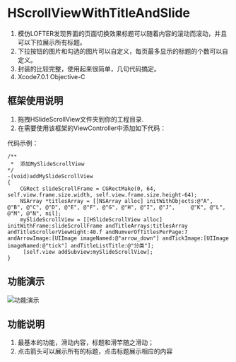 # HScrollViewWithTitleAndSlide
1. 模仿LOFTER发现界面的页面切换效果标题可以随着内容的滚动而滚动，并且可以下拉展示所有标题。
2. 下拉按钮的图片和勾选的图片可以自定义，每页最多显示的标题的个数可以自定义。
3. 封装的比较完整，使用起来很简单，几句代码搞定。
4. Xcode7.0.1  Objective-C


## 框架使用说明


1. 拖拽HSlideScrollView文件夹到你的工程目录.
2. 在需要使用该框架的ViewController中添加如下代码：

代码示例：

    /**
     *  添加MySlideScrollView
    */
    -(void)addMySlideScrollView
    {
        CGRect slideScrollFrame = CGRectMake(0, 64, self.view.frame.size.width, self.view.frame.size.height-64);
        NSArray *titlesArray = [[NSArray alloc] initWithObjects:@"A", @"B", @"C", @"D", @"E", @"F", @"G", @"H", @"I", @"J",     @"K", @"L", @"M", @"N", nil];
        mySlideScrollView = [[HSlideScrollView alloc] initWithFrame:slideScrollFrame andTitleArrays:titlesArray     andTitleScrollerViewHight:40.f andNumverOfTitlesPerPage:7 andArrowImage:[UIImage imageNamed:@"arrow_down"] andTickImage:[UIImage         imageNamed:@"tick"] andTitleListTitle:@"分类"];
         [self.view addSubview:mySlideScrollView];
    }


## 功能演示
![功能演示](http://7xlt6k.com1.z0.glb.clouddn.com/SlideScrollView.gif)


## 功能说明


1. 最基本的功能，滑动内容，标题和滑竿随之滑动；
2. 点击箭头可以展示所有的标题，点击标题展示相应的内容
